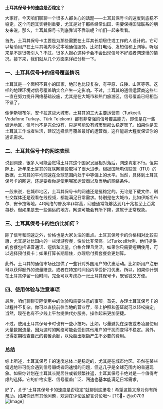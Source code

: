 **土耳其保号卡的速度是否稳定？**

大家好，今天咱们聊聊一个很多人都关心的话题——土耳其保号卡的速度到底稳不稳定。这个问题其实特别重要，尤其是对于那些经常出国、需要保持国际联系的朋友来说。那么，土耳其保号卡到底靠谱不靠谱呢？咱们一起来看看。

首先，土耳其保号卡主要是为那些需要在土耳其长期居住或工作的人设计的。它可以帮助用户在土耳其境内享受本地通信服务，比如打电话、发短信和上网等。听起来是不是很吸引人？不过，很多人担心这种卡会不会出现信号不好或者网速慢的情况。接下来，我们就从几个方面来详细分析一下。

### 一、土耳其保号卡的信号覆盖情况

土耳其是一个面积不算小的国家，地形也比较复杂，有平原、丘陵、山区等等。这样的地理环境对信号覆盖确实会产生一定影响。不过，土耳其的通信运营商这些年一直在努力提升网络基础设施，尤其是在大城市和热门旅游区，信号覆盖已经相当不错了。

像伊斯坦布尔、安卡拉这些大城市，土耳其的三大主要运营商（Turkcell、Vodafone Turkey、Türk Telekom）都有非常强的信号覆盖能力。即使是在一些偏远地区，信号也不是完全没有，只是可能没有城市里那么稳定罢了。如果你是去土耳其工作或者生活，建议选择信号覆盖最好的运营商，这样能最大程度保证你的通讯需求。

### 二、土耳其保号卡的网速表现

说到网速，很多人可能会觉得土耳其这个国家发展相对落后，网速肯定不行。但实际上，近年来土耳其的互联网建设取得了很大进步。根据国际电信联盟（ITU）的数据，土耳其的平均网速在全球范围内处于中等偏上的水平。当然，具体到土耳其保号卡的网速，还是要看你是使用哪家运营商以及当地的网络条件。

一般来说，在城市地区，土耳其保号卡的网速还是挺稳定的。无论是下载文件、刷社交媒体还是观看在线视频，都能满足日常需求。特别是在大城市，比如伊斯坦布尔、安卡拉等地，4G网络的普及率非常高，网速通常能够达到几十兆甚至上百兆每秒。但如果是去一些偏远的地方，网速可能会有所下降，这属于正常现象。

### 三、土耳其保号卡的性价比如何？

除了信号和网速之外，价格也是大家关注的重点。土耳其保号卡的价格相对比较实惠，尤其是对比国内的一些漫游套餐，性价比非常高。以Turkcell为例，他们提供的套餐包括语音通话、短信和流量，价格合理且灵活。如果你只需要短期使用，可以选择预付费卡；如果打算长期居住，办理后付费套餐会更划算。

此外，土耳其的通信市场还提供了一些针对外国用户的优惠活动。比如新用户注册可以获得额外的流量赠送，或者在特定时间段内享受折扣优惠。所以，如果你计划在土耳其停留一段时间，完全可以考虑办一张土耳其保号卡，既省钱又方便。

### 四、使用体验与注意事项

最后，咱们聊聊实际使用中的体验和需要注意的事项。首先，办理土耳其保号卡的过程并不复杂。你可以直接前往当地的营业厅，带上护照和签证就可以轻松搞定。当然，现在也有不少线上平台提供代办服务，操作起来更加便捷。

不过，使用土耳其保号卡时也有一些小技巧。比如，尽量避免在深夜或者凌晨使用大量数据流量，因为这时的网络可能会受到其他用户的干扰而变得不稳定。另外，记得定期检查自己的套餐余额，以免超出限额产生不必要的费用。

### 总结

综上所述，土耳其保号卡的速度总体上是稳定的，尤其是在城市地区。虽然在某些偏远地带可能会遇到信号弱或者网速慢的问题，但这几乎是全球范围内的普遍现象。如果你计划在土耳其长期居住或者频繁往返，土耳其保号卡绝对是一个值得考虑的选择。它的价格实惠、信号覆盖广泛、网速也基本能满足日常需求。

好了，关于“土耳其保号卡的速度是否稳定”就聊到这里啦！希望这篇文章对你有所帮助。如果你还有其他问题，欢迎在评论区留言讨论哦～ [TG💪+ @jx0703 ![Image](https://github.com/user-attachments/assets/dbca1d08-cadb-493c-b0ec-ad6f7a83f270)]